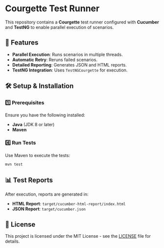 # Courgette Test Runner    

This repository contains a **Courgette** test runner configured with **Cucumber** and **TestNG** to enable parallel execution of scenarios.

## 🚀 Features 
- **Parallel Execution**: Runs scenarios in multiple threads.
- **Automatic Retry**: Reruns failed scenarios.
- **Detailed Reporting**: Generates JSON and HTML reports.
- **TestNG Integration**: Uses `TestNGCourgette` for execution.

## 🛠️ Setup & Installation
  
### 1️⃣ Prerequisites
Ensure you have the following installed: 
- **Java** (JDK 8 or later)  
- **Maven**  


### 4️⃣ Run Tests 
Use Maven to execute the tests:

```sh
mvn test
```

## 📊 Test Reports
After execution, reports are generated in:
- **HTML Report**: `target/cucumber-html-report/index.html`
- **JSON Report**: `target/cucumber.json`

## 📜 License
This project is licensed under the MIT License - see the [LICENSE](LICENSE) file for details.

